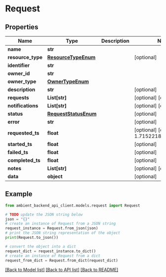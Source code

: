 # Request


## Properties

Name | Type | Description | Notes
------------ | ------------- | ------------- | -------------
**name** | **str** |  | 
**resource_type** | [**ResourceTypeEnum**](ResourceTypeEnum.md) |  | [optional] 
**identifier** | **str** |  | 
**owner_id** | **str** |  | 
**owner_type** | [**OwnerTypeEnum**](OwnerTypeEnum.md) |  | 
**description** | **str** |  | [optional] 
**requests** | **List[str]** |  | [optional] [default to []]
**notifications** | **List[str]** |  | [optional] [default to []]
**status** | [**RequestStatusEnum**](RequestStatusEnum.md) |  | [optional] 
**error** | **str** |  | [optional] 
**requested_ts** | **float** |  | [optional] [default to 1.715221812342966E9]
**started_ts** | **float** |  | [optional] 
**failed_ts** | **float** |  | [optional] 
**completed_ts** | **float** |  | [optional] 
**notes** | **List[str]** |  | [optional] [default to []]
**data** | **object** |  | [optional] 

## Example

```python
from ambient_backend_api_client.models.request import Request

# TODO update the JSON string below
json = "{}"
# create an instance of Request from a JSON string
request_instance = Request.from_json(json)
# print the JSON string representation of the object
print(Request.to_json())

# convert the object into a dict
request_dict = request_instance.to_dict()
# create an instance of Request from a dict
request_from_dict = Request.from_dict(request_dict)
```
[[Back to Model list]](../README.md#documentation-for-models) [[Back to API list]](../README.md#documentation-for-api-endpoints) [[Back to README]](../README.md)



